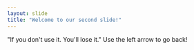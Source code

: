 ```yaml
---
layout: slide
title: "Welcome to our second slide!"
---
```

"If you don't use it. You'll lose it."
Use the left arrow to go back!
